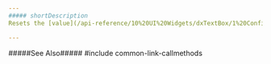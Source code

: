 ```yaml
---
##### shortDescription
Resets the [value](/api-reference/10%20UI%20Widgets/dxTextBox/1%20Configuration/value.md '{basewidgetpath}/Configuration/#value') option to an empty string.

---
```

#####See Also#####
#include common-link-callmethods